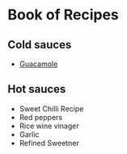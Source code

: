# Book of Recipes

## Cold sauces
* [Guacamole](guacamole.md)

## Hot sauces
* Sweet Chilli Recipe  
*   Red peppers
*   Rice wine vinager
*   Garlic
*   Refined Sweetner
